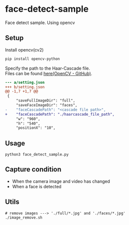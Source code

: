 # face-detect-sample
Face detect sample. Using opencv

## Setup

Install opencv(cv2)

```sh
pip install opencv-python
```

Specify the path to the Haar-Cascade file.  
Files can be found [here(OpenCV - GitHub)](https://github.com/opencv/opencv/tree/master/data/haarcascades).

```diff
--- a/setting.json
+++ b/setting.json
@@ -1,7 +1,7 @@
 {
     "saveFullImageDir": "full",
     "saveFaceImageDir": "faces",
-    "faceCascadePath": "<cascade file path>",
+    "faceCascadePath": "./haarcascade_file_path",
     "w": "960",
     "h": "540",
     "positionX": "10",
```

## Usage

```
python3 face_detect_sample.py
```



## Capture condition

* When the camera image and video has changed
* When a face is detected



## Utils

```
# remove images ---> './full/*.jpg' and './faces/*.jpg'
./image_remove.sh
```

